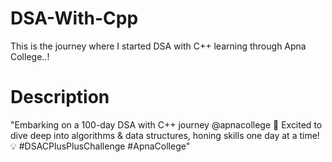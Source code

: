 # DSA-With-Cpp
This is the journey where I started DSA with C++ learning through Apna College..!


# Description
"Embarking on a 100-day DSA with C++ journey @apnacollege 🌟 Excited to dive deep into algorithms & data structures, honing skills one day at a time! 💡 #DSACPlusPlusChallenge #ApnaCollege"
